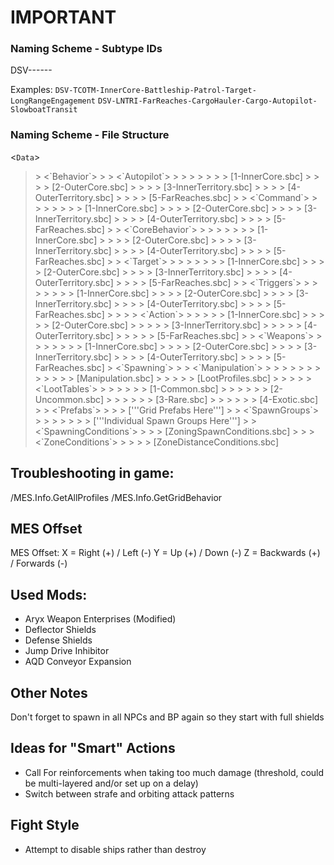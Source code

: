 # IMPORTANT
### Naming Scheme - Subtype IDs
DSV-<Faction>-<Sector>-<Ship>-<Sub-Behavior>-<TypeOfProfile>-<DescriptionOfProfile>

Examples:
`DSV-TCOTM-InnerCore-Battleship-Patrol-Target-LongRangeEngagement`
`DSV-LNTRI-FarReaches-CargoHauler-Cargo-Autopilot-SlowboatTransit`

### Naming Scheme - File Structure
<`Data`>
> <Faction>
> > <`Behavior`>
> > > <`Autopilot`>
> > > > <Ship>
> > > > > [1-InnerCore.sbc]
> > > > > [2-OuterCore.sbc]
> > > > > [3-InnerTerritory.sbc]
> > > > > [4-OuterTerritory.sbc]
> > > > > [5-FarReaches.sbc]
> > > <`Command`>
> > > > <Ship>
> > > > > [1-InnerCore.sbc]
> > > > > [2-OuterCore.sbc]
> > > > > [3-InnerTerritory.sbc]
> > > > > [4-OuterTerritory.sbc]
> > > > > [5-FarReaches.sbc]
> > > <`CoreBehavior`>
> > > > <Ship>
> > > > > [1-InnerCore.sbc]
> > > > > [2-OuterCore.sbc]
> > > > > [3-InnerTerritory.sbc]
> > > > > [4-OuterTerritory.sbc]
> > > > > [5-FarReaches.sbc]
> > > <`Target`>
> > > > <Ship>
> > > > > [1-InnerCore.sbc]
> > > > > [2-OuterCore.sbc]
> > > > > [3-InnerTerritory.sbc]
> > > > > [4-OuterTerritory.sbc]
> > > > > [5-FarReaches.sbc]
> > > <`Triggers`>
> > > > <Ship>
> > > > > [1-InnerCore.sbc]
> > > > > [2-OuterCore.sbc]
> > > > > [3-InnerTerritory.sbc]
> > > > > [4-OuterTerritory.sbc]
> > > > > [5-FarReaches.sbc]
> > > > > <`Action`>
> > > > > > [1-InnerCore.sbc]
> > > > > > [2-OuterCore.sbc]
> > > > > > [3-InnerTerritory.sbc]
> > > > > > [4-OuterTerritory.sbc]
> > > > > > [5-FarReaches.sbc]
> > > <`Weapons`>
> > > > <Ship>
> > > > > [1-InnerCore.sbc]
> > > > > [2-OuterCore.sbc]
> > > > > [3-InnerTerritory.sbc]
> > > > > [4-OuterTerritory.sbc]
> > > > > [5-FarReaches.sbc]
> >  <`Spawning`>
> > > <`Manipulation`>
> > > > <Sector>
> > > > > <Ship>
> > > > > > [Manipulation.sbc]
> > > > > > [LootProfiles.sbc]
> > > > > > <`LootTables`>
> > > > > > > [1-Common.sbc]
> > > > > > > [2-Uncommon.sbc]
> > > > > > > [3-Rare.sbc]
> > > > > > > [4-Exotic.sbc]
> > > <`Prefabs`>
> > > > ['''Grid Prefabs Here''']
> > > <`SpawnGroups`>
> > > > <Sector>
> > > > > ['''Individual Spawn Groups Here''']
> > > <`SpawningConditions`>
> > > > [ZoningSpawnConditions.sbc]
> > > > <`ZoneConditions`>
> > > > > [ZoneDistanceConditions.sbc]



## Troubleshooting in game:
/MES.Info.GetAllProfiles
/MES.Info.GetGridBehavior


## MES Offset
MES Offset:
X = Right (+) / Left (-)
Y = Up (+) / Down (-)
Z = Backwards (+) / Forwards (-)



## Used Mods:
- Aryx Weapon Enterprises (Modified)
- Deflector Shields
- Defense Shields
- Jump Drive Inhibitor
- AQD Conveyor Expansion


## Other Notes
Don't forget to spawn in all NPCs and BP again so they start with full shields



## Ideas for "Smart" Actions
- Call For reinforcements when taking too much damage (threshold, could be multi-layered and/or set up on a delay)
- Switch between strafe and orbiting attack patterns


## Fight Style
- Attempt to disable ships rather than destroy